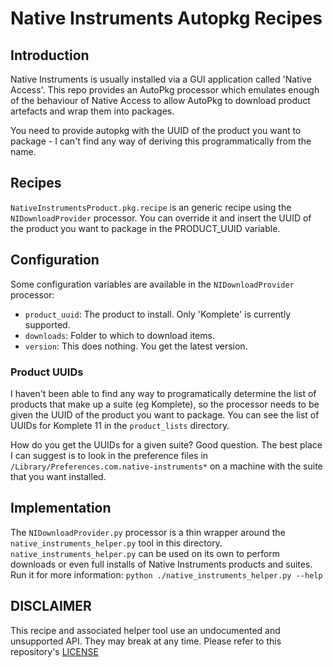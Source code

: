 # Native Instruments Autopkg Recipes

## Introduction
Native Instruments is usually installed via a GUI application called 'Native Access'. This repo provides an AutoPkg processor which emulates enough of the behaviour of Native Access to allow AutoPkg to download product artefacts and wrap them into packages.

You need to provide autopkg with the UUID of the product you want to package - I can't find any way of deriving this programmatically from the name. 

## Recipes
`NativeInstrumentsProduct.pkg.recipe` is an generic recipe using the `NIDownloadProvider` processor. You can override it and insert the UUID of the product you want to package in the PRODUCT_UUID variable.

## Configuration
Some configuration variables are available in the `NIDownloadProvider` processor:

* `product_uuid`: The product to install. Only 'Komplete' is currently supported.
* `downloads`: Folder to which to download items.
* `version`: This does nothing. You get the latest version. 

### Product UUIDs
I haven't been able to find any way to programatically determine the list of products that make up a suite (eg Komplete), so the processor needs to be given the UUID of the product you want to package. You can see the list of UUIDs for Komplete 11 in the `product_lists` directory. 

How do you get the UUIDs for a given suite? Good question. The best place I can suggest is to look in the preference files in `/Library/Preferences.com.native-instruments*` on a machine with the suite that you want installed.

## Implementation
The `NIDownloadProvider.py` processor is a thin wrapper around the `native_instruments_helper.py` tool in this directory. `native_instruments_helper.py` can be used on its own to perform downloads or even full installs of Native Instruments products and suites. Run it for more information: `python ./native_instruments_helper.py --help`

## DISCLAIMER
This recipe and associated helper tool use an undocumented and unsupported API. They may break at any time. Please refer to this repository's [LICENSE](https://github.com/UoE-macOS/autopkg-recipes/blob/master/LICENSE)
